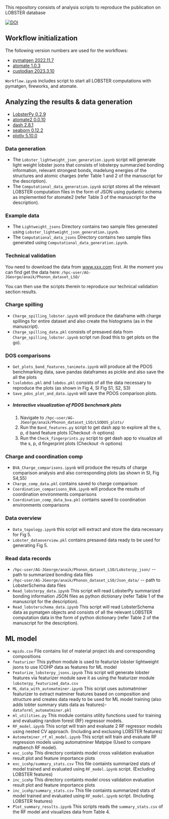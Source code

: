 This repository consists of analysis scripts to reproduce the publication on LOBSTER database

[![DOI](https://zenodo.org/badge/606380090.svg)](https://zenodo.org/badge/latestdoi/606380090)

## Workflow initialization

The following version numbers are used for the workflows:
- [pymatgen 2022.11.7](https://pypi.org/project/pymatgen/2022.11.7/)
- [atomate 1.0.3](https://pypi.org/project/atomate/1.0.3/)
- [custodian 2023.3.10](https://pypi.org/project/custodian/2023.3.10/)

`Workflow.ipynb` includes script to start all LOBSTER computations with
pymatgen, fireworks, and atomate.

## Analyzing the results & data generation
- [LobsterPy 0.2.9](https://pypi.org/project/lobsterpy/0.2.9/)
- [atomate2 0.0.10](https://pypi.org/project/atomate2/0.0.10/)
- [dash 2.8.1](https://pypi.org/project/dash/2.8.1/)
- [seaborn 0.12.2](https://pypi.org/project/seaborn/0.12.2/)
- [plotly 5.10.0](https://pypi.org/project/plotly/5.10.0/)

### Data generation
- The `Lobster_lightweight_json_generation.ipynb` script will generate light weight lobster jsons that consists of lobsterpy summarzied bonding information, relevant strongest bonds, madelung energies of the structures and atomic charges (refer Table 1 and 2 of the manuscript for the description). 
- The `Computational_data_generation.ipynb` script stores all the relevant LOBSTER computation files in the form of JSON using pydantic schema as implemented for atomate2 (refer Table 3 of the manuscript for the description).

### Example data
- The `Lightweight_jsons` Directory contains two sample files generated using `Lobster_lightweight_json_generation.ipynb`.
- The `Computational_data_jsons` Directory contains two sample files generated using `Computational_data_generation.ipynb`.

### Technical validation
You need to download the data from www.xxx.com first.
At the moment you can find get the data here: `/hpc-user/AG-JGeorge/anaik/Phonon_dataset_LSO/`


You can then use the scripts therein to reproduce our technical validation section results.
### Charge spilling

- `Charge_spilling_lobster.ipynb` will produce the dataframe with charge spillings for entire dataset and also create the histograms (as in the manuscript). 
- `Charge_spilling_data.pkl` consists of presaved data from `Charge_spilling_lobster.ipynb` script run (load this to get plots on the go).

### DOS comparisons
- `Get_plots_band_features_tanimoto.ipynb` will produce all the PDOS benchmarking data, save pandas dataframes as pickle and also save the all the plots
- `lsolobdos.pkl` and `lobdos.pkl` consists of all the data necessary to reproduce the plots (as shown in Fig 4, SI Fig S1, S2, S3) 
- `Save_pdos_plot_and_data.ipynb` will save the PDOS comparison plots.
- ##### Interactive visualization of PDOS benchmark plots 
  1. Navigate to `/hpc-user/AG-JGeorge/anaik/Phonon_dataset_LSO/LSODOS_plots/` 
  2. Run the `Band_features.py` script to get dash app to explore all the s, p, d band feature plots (Checkout -h options)
  3. Run the `Check_fingerprints.py` script to get dash app to visualize all the s, p, d fingerprint plots (Checkout -h options)

### Charge and coordination comp
- `BVA_Charge_comparisons.ipynb` will produce the results of charge comparison analysis and also corresponding plots (as shown in SI, Fig S4,S5)
- `Charge_comp_data.pkl` contains saved to charge comparison 
- `Coordination_comparisons_BVA.ipynb` will produce the results of coordination environments comparisons 
- `Coordination_comp_data_bva.pkl` contains saved to coordination environments comparisons

### Data overview
- `Data_topology.ipynb` this script will extract and store the data necessary for Fig 5.
- `Lobster_dataoverview.pkl` contains presaved data ready to be used for generating Fig 5.

### Read data records
- `/hpc-user/AG-JGeorge/anaik/Phonon_dataset_LSO/Lobsterpy_json/` -- path to summarized bonding data files
- `/hpc-user/AG-JGeorge/anaik/Phonon_dataset_LSO/Json_data/` -- path to LobsterSchema data files
- `Read_lobsterpy_data.ipynb` This script will read LobsterPy summarized bonding information JSON files as python dictionary (refer Table 1 of the manuscript for the description). 
- `Read_lobsterschema_data.ipynb` This script will read LobsterSchema data as pymatgen objects and consists of all the relevant LOBSTER computation data in the form of python dictionary (refer Table 2 of the manuscript for the description).

## ML model
- `mpids.csv` File contains list of material project ids and corresponding compositions
- `featurizer` This python module is used to featurize lobster lightweight jsons to use ICOHP data as features for ML model
- `Featurize_lobsterpy_jsons.ipynb` This script will generate lobster  features via featurizer module save it as using the featurizer module `lobsterpy_featurized_data.csv`
- `ML_data_with_automatminer.ipynb` This script uses automatminer featurizer to extract matminer features based on composition and structure and creates data ready to be used for ML model training (also adds lobter summary stats data as features)- `dataforml_automatminer.pkl`
- `ml_utilities.py` This module contains utility functions used for training and evaluating random forest (RF) regressor models. 
- `RF_model.ipynb` This script will train and evaluate 2 RF regressor models using nested CV approach. (Including and exclusing LOBSTER features)
- `Automatminer_rf_ml_model.ipynb` This script will train and evaluate RF regression models using automatminer Matpipe (Used to compare matbench RF model).
- `exc_icohp` This directory containts model cross validation evaluation result plot and feature importance plots
- `exc_icohp/summary_stats.csv` This file containts summarized stats of model trained and evaluated using `RF_model.ipynb` script. (Excluding LOBSTER features)
- `inc_icohp` This directory containts model cross validation evaluation result plot and feature importance plots
- `inc_icohp/summary_stats.csv` This file containts summarized stats of model trained and evaluated using `RF_model.ipynb` script. (Including LOBSTER features)
- `Plot_summary_results.ipynb` This scripts reads the `summary_stats.csv` of the RF model and visualizes data from Table 4. 

